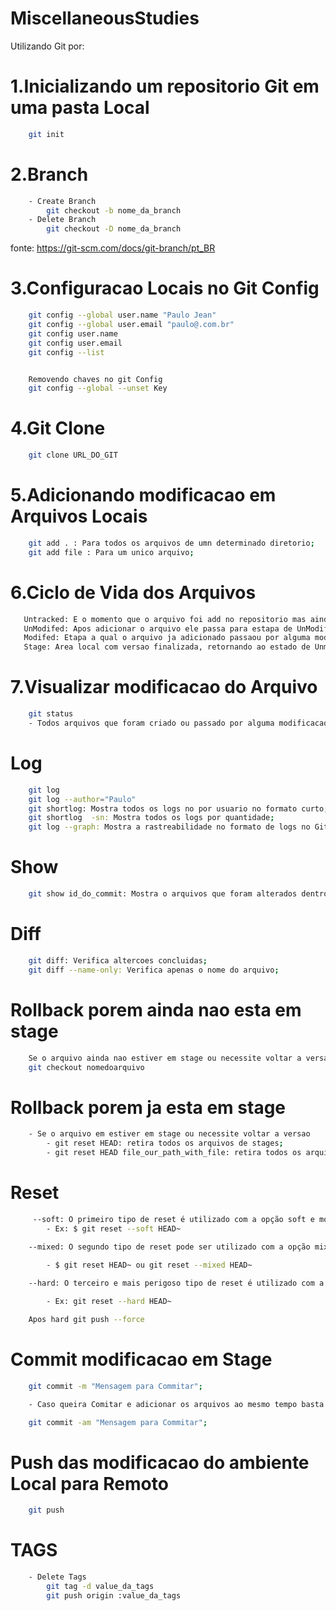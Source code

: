 # MiscellaneousStudies  

Utilizando Git por:


# 1.Inicializando um repositorio Git em uma pasta Local
    
```sh
    git init
```


# 2.Branch
    
```sh
    - Create Branch
        git checkout -b nome_da_branch
    - Delete Branch
        git checkout -D nome_da_branch
```

fonte: https://git-scm.com/docs/git-branch/pt_BR


# 3.Configuracao Locais no Git Config
    
```sh
    git config --global user.name "Paulo Jean"
    git config --global user.email "paulo@.com.br"
    git config user.name 
    git config user.email 
    git config --list


    Removendo chaves no git Config
    git config --global --unset Key
```

# 4.Git Clone
    
```sh
    git clone URL_DO_GIT
```

# 5.Adicionando modificacao em Arquivos Locais
```sh
    git add . : Para todos os arquivos de umn determinado diretorio;
    git add file : Para um unico arquivo;

```

# 6.Ciclo de Vida dos Arquivos
```sh
   Untracked: E o momento que o arquivo foi add no repositorio mas ainda nao foi Trackeado
   UnModifed: Apos adicionar o arquivo ele passa para estapa de UnModifed;
   Modifed: Etapa a qual o arquivo ja adicionado passaou por alguma modificacao
   Stage: Area local com versao finalizada, retornando ao estado de Unmodified.

```

# 7.Visualizar modificacao do Arquivo
```sh
    git status
    - Todos arquivos que foram criado ou passado por alguma modificacao.
```

# Log
```sh
    git log
    git log --author="Paulo"
    git shortlog: Mostra todos os logs no por usuario no formato curto;
    git shortlog  -sn: Mostra todos os logs por quantidade;
    git log --graph: Mostra a rastreabilidade no formato de logs no Git;
```

# Show
```sh
    git show id_do_commit: Mostra o arquivos que foram alterados dentro do Commit;
```
# Diff
```sh
    git diff: Verifica altercoes concluidas;
    git diff --name-only: Verifica apenas o nome do arquivo;
```
    
# Rollback porem ainda nao esta em stage
```sh
    Se o arquivo ainda nao estiver em stage ou necessite voltar a versao
    git checkout nomedoarquivo
```

# Rollback porem ja esta em stage
```sh
    - Se o arquivo em estiver em stage ou necessite voltar a versao    
        - git reset HEAD: retira todos os arquivos de stages;
        - git reset HEAD file_our_path_with_file: retira todos os arquivos de stages;
```

# Reset
```sh
     --soft: O primeiro tipo de reset é utilizado com a opção soft e move apenas o ponteiro HEAD para algum outro commit, sem alterar a área de stage ou o diretório de working. É importante notar que, de fato, a operação moverá o branch para o qual o HEAD aponta e, por consequência, moverá também o ponteiro HEAD.
        - Ex: $ git reset --soft HEAD~

    --mixed: O segundo tipo de reset pode ser utilizado com a opção mixed ou, por ser o tipo default, somente com o comando reset.

        - $ git reset HEAD~ ou git reset --mixed HEAD~
        
    --hard: O terceiro e mais perigoso tipo de reset é utilizado com a opção hard e não apenas descarta as alterações na área de stage como também reverte todas as alterações no diretório de working para o estado do commit que foi especificado no comando. Por exemplo, imagine um repositório no mesmo estado dos casos anteriores.

        - Ex: git reset --hard HEAD~

    Apos hard git push --force
```


# Commit modificacao em Stage
```sh
    git commit -m "Mensagem para Commitar";

    - Caso queira Comitar e adicionar os arquivos ao mesmo tempo basta passar o seguinte comando:

    git commit -am "Mensagem para Commitar";
```

# Push das modificacao do ambiente Local para Remoto
```sh
    git push
```

# TAGS
```sh
    - Delete Tags
        git tag -d value_da_tags
        git push origin :value_da_tags
```